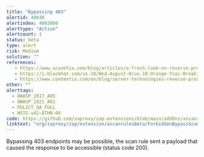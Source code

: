 ```yaml
---
title: "Bypassing 403"
alertid: 40038
alertindex: 4003800
alerttype: "Active"
alertcount: 1
status: beta
type: alert
risk: Medium
solution: ""
references:
   - https://www.acunetix.com/blog/articles/a-fresh-look-on-reverse-proxy-related-attacks/
   - https://i.blackhat.com/us-18/Wed-August-8/us-18-Orange-Tsai-Breaking-Parser-Logic-Take-Your-Path-Normalization-Off-And-Pop-0days-Out-2.pdf
   - https://www.contextis.com/en/blog/server-technologies-reverse-proxy-bypass
other: ""
alerttags: 
  - OWASP_2017_A05
  - OWASP_2021_A01
  - POLICY_QA_FULL
  - WSTG-v42-ATHN-04
code: https://github.com/zaproxy/zap-extensions/blob/main/addOns/ascanrulesBeta/src/main/java/org/zaproxy/zap/extension/ascanrulesBeta/ForbiddenBypassScanRule.java
linktext: "org/zaproxy/zap/extension/ascanrulesBeta/ForbiddenBypassScanRule.java"
---
```

Bypassing 403 endpoints may be possible, the scan rule sent a payload that caused the response to be accessible (status code 200).
